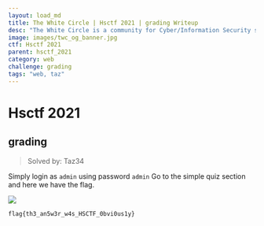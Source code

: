 ```yaml
---
layout: load_md
title: The White Circle | Hsctf 2021 | grading Writeup
desc: "The White Circle is a community for Cyber/Information Security students, enthusiasts and professionals. You can discuss anything related to Security, share your knowledge with others, get help when you need it and proceed further in your journey with amazing people from all over the world."
image: images/twc_og_banner.jpg
ctf: Hsctf 2021
parent: hsctf_2021
category: web
challenge: grading
tags: "web, taz"
---
```


<h1 class="heading card-title white-text">Hsctf 2021</h1>

## grading
> Solved by: Taz34

Simply login as `admin` using password `admin`
Go to the simple quiz section and here we have the flag.

![](https://i.imgur.com/ppinHMz.png)

```
flag{th3_an5w3r_w4s_HSCTF_0bvi0us1y}
```

